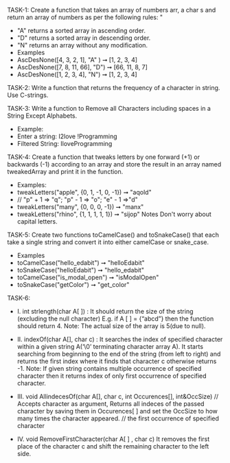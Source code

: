 TASK-1:
Create a function that takes an array of numbers arr, a char s and return an array of
numbers as per the following rules: "
- "A" returns a sorted array in ascending order.
-  "D" returns a sorted array in descending order.
- "N" returns an array without any modification.
- Examples
- AscDesNone([4, 3, 2, 1], "A" ) ➞ [1, 2, 3, 4]
- AscDesNone([7, 8, 11, 66], "D") ➞ [66, 11, 8, 7]
- AscDesNone([1, 2, 3, 4], "N") ➞ [1, 2, 3, 4]

TASK-2:
Write a function that returns the frequency of a character in string. Use C-strings.

TASK-3:
Write a function to Remove all Characters including spaces in a String Except Alphabets.
- Example:
- Enter a string: I2love !Programming
- Filtered String: IloveProgramming

TASK-4:
Create a function that tweaks letters by one forward (+1) or backwards (-1) according to an array and store the result in an array named tweakedArray and print it in the function.
- Examples:
- tweakLetters("apple", {0, 1, -1, 0, -1}) ➞ "aqold"
- // "p" + 1 => "q";  "p" - 1 => "o";  "e" - 1 =>"d"
- tweakLetters("many", {0, 0, 0, -1}) ➞ "manx"
- tweakLetters("rhino", {1, 1, 1, 1, 1}) ➞ "sijop"
Notes
Don't worry about capital letters.

TASK-5:
Create two functions toCamelCase() and toSnakeCase() that each take a single string and
convert it into either camelCase or snake_case.
- Examples
- toCamelCase("hello_edabit") ➞ "helloEdabit"
- toSnakeCase("helloEdabit") ➞ "hello_edabit"
- toCamelCase("is_modal_open") ➞ "isModalOpen"
- toSnakeCase("getColor") ➞ "get_color"

TASK-6:
- I. int strlength(char A[ ]) : It should return the size of the string
(excluding the null character)
E.g. if A [ ] = {“abcd”} then the function should return 4. Note: The actual
size of the array is 5(due to null).

- II. indexOf(char A[], char c) : It searches the index of specified
character within a given string A(‘\0’ terminating character array A). It starts
searching from beginning to the end of the string (from left to right) and
returns the first index where it finds that character c otherwise returns -1.
Note: If given string contains multiple occurrence of specified character
then it returns index of only first occurrence of specified character.

- III. void AllindecesOf(char A[], char c, int Occurences[], int&OccSize)
// Accepts character as argument, Returns all indeces of the passed
character by saving them in Occurences[ ] and set the OccSize to how
many times the character appeared.
// the first occurrence of specified character 

- IV. void RemoveFirstCharacter(char A[ ] , char c)
It removes the first place of the character c and shift the remaining
character to the left side.
